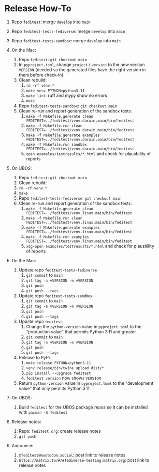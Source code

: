 # Release How-To

1. Repo `feditest`: merge `develop` into `main`
1. Repo `feditest-tests-fediverse`: merge `develop` into `main`
1. Repo `feditest-tests-sandbox`: merge `develop` into `main`

1. On the Mac:
   1. Repo `feditest`: `git checkout main`
   1. In `pyproject.toml`, change `project` / `version` to the new version `VERSION` (needed so the generated files have the right version in them before check-in)
   1. Clean rebuild:
      1. `rm -rf venv.*`
      1. `make venv PYTHON=python3.11`
      1. `make lint`: ruff and mypy show no errors
      1. `make`
   1. Repo `feditest-tests-sandbox`: `git checkout main`
   1. Clean re-run and report generation of the sandbox tests:
      1. `make -f Makefile.generate clean FEDITEST=../feditest/venv.darwin.main/bin/feditest`
      1. `make -f Makefile.run clean FEDITEST=../feditest/venv.darwin.main/bin/feditest`
      1. `make -f Makefile.generate examples FEDITEST=../feditest/venv.darwin.main/bin/feditest`
      1. `make -f Makefile.run sandbox FEDITEST=../feditest/venv.darwin.main/bin/feditest`
      1. `open examples/testresults/*.html` and check for plausbility of reports

1. On UBOS:
   1. Repo `feditest`: `git checkout main`
   1. Clean rebuild:
     1. `rm -rf venv.*`
     1. `make`
   1. Repo `feditest-tests-fediverse`: `git checkout main`
   1. Clean re-run and report generation of the sandbox tests:
      1. `make -f Makefile.generate clean FEDITEST=../feditest/venv.linux.main/bin/feditest`
      1. `make -f Makefile.run clean FEDITEST=../feditest/venv.linux.main/bin/feditest`
      1. `make -f Makefile.generate examples FEDITEST=../feditest/venv.linux.main/bin/feditest`
      1. `make -f Makefile.run examples FEDITEST=../feditest/venv.linux.main/bin/feditest`
      1. `xdg-open examples/testresults/*.html` and check for plausbility of reports

1. On the Mac:
   1. Update repo `feditest-tests-fediverse`
      1. `git commit` to `main`
      1. `git tag -a vVERSION -m vVERSION`
      1. `git push`
      1. `git push --tags`
   1. Update repo `feditest-tests-sandbox`
      1. `git commit` to `main`
      1. `git tag -a vVERSION -m vVERSION`
      1. `git push`
      1. `git push --tags`
   1. Update repo `feditest`:
      1. Change the `python-version` value in `pyproject.toml` to the "production value" that permits Python 3.11 and greater
      1. `git commit` to `main`
      1. `git tag -a vVERSION -m vVERSION`
      1. `git push`
      1. `git push --tags`
   1. Release to PyPi
      1. `make release PYTHON=python3.11`
      1. `venv.release/bin/twine upload dist/*`
      1. `pip install --upgrade feditest`
      1. `feditest version` now shows `VERSION`
   1. Return `python-version` value in `pyproject.toml` to the "development value" that only permits Python 3.11

1. On UBOS:
   1. Build `feditest` for the UBOS package repos so it can be installed with `pacman -S feditest`

1. Release notes:
   1. Repo: `feditest.org`: create release notes
   1. `git push`

1. Announce:
   1. `@feditest@mastodon.social`: post link to release notes
   1. `https://matrix.to/#/#fediverse-testing:matrix.org`: post link to release notes
